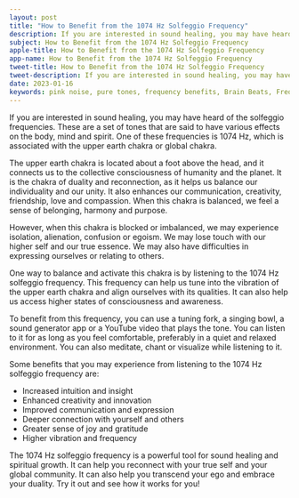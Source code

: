 ```yaml
---
layout: post
title: "How to Benefit from the 1074 Hz Solfeggio Frequency"
description: If you are interested in sound healing, you may have heard of the solfeggio frequencies. These are a set of tones that are said to have various effects on the body, mind and spirit. One of these frequencies is 1074 Hz, which is associated with the upper earth chakra or global chakra.
subject: How to Benefit from the 1074 Hz Solfeggio Frequency
apple-title: How to Benefit from the 1074 Hz Solfeggio Frequency
app-name: How to Benefit from the 1074 Hz Solfeggio Frequency
tweet-title: How to Benefit from the 1074 Hz Solfeggio Frequency
tweet-description: If you are interested in sound healing, you may have heard of the solfeggio frequencies. These are a set of tones that are said to have various effects on the body, mind and spirit. One of these frequencies is 1074 Hz, which is associated with the upper earth chakra or global chakra.
date: 2023-01-16
keywords: pink noise, pure tones, frequency benefits, Brain Beats, Frequencies, White noise, Brain wave entrainment, sound therapy, binaural beats youtube, global chakra, upper earth chakra, 1074 Hz
---
```



If you are interested in sound healing, you may have heard of the solfeggio frequencies. These are a set of tones that are said to have various effects on the body, mind and spirit. One of these frequencies is 1074 Hz, which is associated with the upper earth chakra or global chakra.

The upper earth chakra is located about a foot above the head, and it connects us to the collective consciousness of humanity and the planet. It is the chakra of duality and reconnection, as it helps us balance our individuality and our unity. It also enhances our communication, creativity, friendship, love and compassion. When this chakra is balanced, we feel a sense of belonging, harmony and purpose.

However, when this chakra is blocked or imbalanced, we may experience isolation, alienation, confusion or egoism. We may lose touch with our higher self and our true essence. We may also have difficulties in expressing ourselves or relating to others.

One way to balance and activate this chakra is by listening to the 1074 Hz solfeggio frequency. This frequency can help us tune into the vibration of the upper earth chakra and align ourselves with its qualities. It can also help us access higher states of consciousness and awareness.

To benefit from this frequency, you can use a tuning fork, a singing bowl, a sound generator app or a YouTube video that plays the tone. You can listen to it for as long as you feel comfortable, preferably in a quiet and relaxed environment. You can also meditate, chant or visualize while listening to it.

Some benefits that you may experience from listening to the 1074 Hz solfeggio frequency are:

- Increased intuition and insight
- Enhanced creativity and innovation
- Improved communication and expression
- Deeper connection with yourself and others
- Greater sense of joy and gratitude
- Higher vibration and frequency

The 1074 Hz solfeggio frequency is a powerful tool for sound healing and spiritual growth. It can help you reconnect with your true self and your global community. It can also help you transcend your ego and embrace your duality. Try it out and see how it works for you!